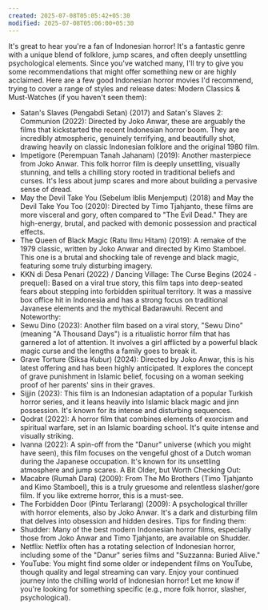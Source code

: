 ```yaml
---
created: 2025-07-08T05:05:42+05:30
modified: 2025-07-08T05:06:00+05:30
---
```


It's great to hear you're a fan of Indonesian horror! It's a fantastic genre with a unique blend of folklore, jump scares, and often deeply unsettling psychological elements. Since you've watched many, I'll try to give you some recommendations that might offer something new or are highly acclaimed.
Here are a few good Indonesian horror movies I'd recommend, trying to cover a range of styles and release dates:
Modern Classics & Must-Watches (if you haven't seen them):
 * Satan's Slaves (Pengabdi Setan) (2017) and Satan's Slaves 2: Communion (2022): Directed by Joko Anwar, these are arguably the films that kickstarted the recent Indonesian horror boom. They are incredibly atmospheric, genuinely terrifying, and beautifully shot, drawing heavily on classic Indonesian folklore and the original 1980 film.
 * Impetigore (Perempuan Tanah Jahanam) (2019): Another masterpiece from Joko Anwar. This folk horror film is deeply unsettling, visually stunning, and tells a chilling story rooted in traditional beliefs and curses. It's less about jump scares and more about building a pervasive sense of dread.
 * May the Devil Take You (Sebelum Iblis Menjemput) (2018) and May the Devil Take You Too (2020): Directed by Timo Tjahjanto, these films are more visceral and gory, often compared to "The Evil Dead." They are high-energy, brutal, and packed with demonic possession and practical effects.
 * The Queen of Black Magic (Ratu Ilmu Hitam) (2019): A remake of the 1979 classic, written by Joko Anwar and directed by Kimo Stamboel. This one is a brutal and shocking tale of revenge and black magic, featuring some truly disturbing imagery.
 * KKN di Desa Penari (2022) / Dancing Village: The Curse Begins (2024 - prequel): Based on a viral true story, this film taps into deep-seated fears about stepping into forbidden spiritual territory. It was a massive box office hit in Indonesia and has a strong focus on traditional Javanese elements and the mythical Badarawuhi.
Recent and Noteworthy:
 * Sewu Dino (2023): Another film based on a viral story, "Sewu Dino" (meaning "A Thousand Days") is a ritualistic horror film that has garnered a lot of attention. It involves a girl afflicted by a powerful black magic curse and the lengths a family goes to break it.
 * Grave Torture (Siksa Kubur) (2024): Directed by Joko Anwar, this is his latest offering and has been highly anticipated. It explores the concept of grave punishment in Islamic belief, focusing on a woman seeking proof of her parents' sins in their graves.
 * Sijjin (2023): This film is an Indonesian adaptation of a popular Turkish horror series, and it leans heavily into Islamic black magic and jinn possession. It's known for its intense and disturbing sequences.
 * Qodrat (2022): A horror film that combines elements of exorcism and spiritual warfare, set in an Islamic boarding school. It's quite intense and visually striking.
 * Ivanna (2022): A spin-off from the "Danur" universe (which you might have seen), this film focuses on the vengeful ghost of a Dutch woman during the Japanese occupation. It's known for its unsettling atmosphere and jump scares.
A Bit Older, but Worth Checking Out:
 * Macabre (Rumah Dara) (2009): From The Mo Brothers (Timo Tjahjanto and Kimo Stamboel), this is a truly gruesome and relentless slasher/gore film. If you like extreme horror, this is a must-see.
 * The Forbidden Door (Pintu Terlarang) (2009): A psychological thriller with horror elements, also by Joko Anwar. It's a dark and disturbing film that delves into obsession and hidden desires.
Tips for finding them:
 * Shudder: Many of the best modern Indonesian horror films, especially those from Joko Anwar and Timo Tjahjanto, are available on Shudder.
 * Netflix: Netflix often has a rotating selection of Indonesian horror, including some of the "Danur" series films and "Suzzanna: Buried Alive."
 * YouTube: You might find some older or independent films on YouTube, though quality and legal streaming can vary.
Enjoy your continued journey into the chilling world of Indonesian horror! Let me know if you're looking for something specific (e.g., more folk horror, slasher, psychological).
